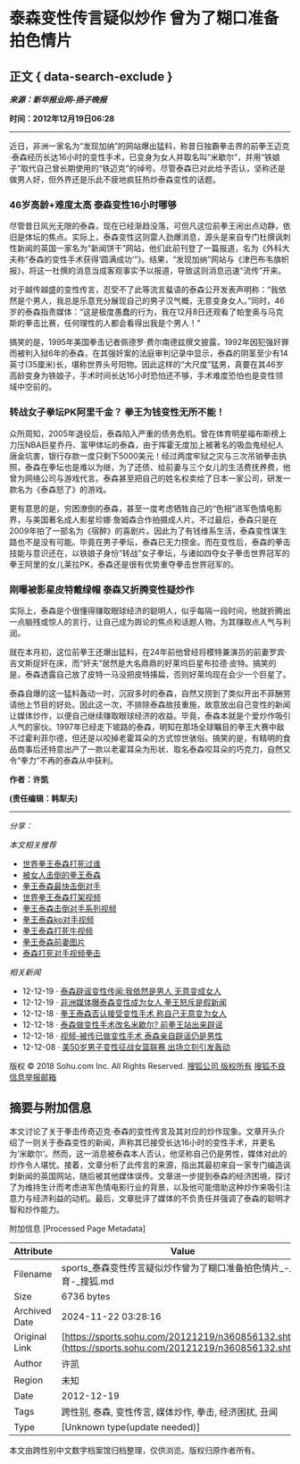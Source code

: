 # 泰森变性传言疑似炒作 曾为了糊口准备拍色情片

## 正文 { data-search-exclude }


**_来源：新华报业网-扬子晚报_**

**时间：2012年12月19日06:28**

---

近日，非洲一家名为“发现加纳”的网站爆出猛料，称昔日独霸拳击界的前拳王迈克·泰森经历长达16小时的变性手术，已变身为女人并取名叫“米歇尔”，并用“铁娘子”取代自己曾长期使用的“铁迈克”的绰号。尽管泰森已对此给予否认，坚称还是做男人好，但外界还是乐此不疲地疯狂热炒泰森变性的话题。

### 46岁高龄+难度太高 泰森变性16小时哪够

尽管昔日风光无限的泰森，现在已经渐趋没落，可但凡这位前拳王闹出点动静，依旧是体坛的焦点。实际上，泰森变性这则雷人劲爆消息，源头是来自专门杜撰讽刺性新闻的英国一家名为“新闻饼干”网站，他们此前刊登了一篇报道，名为《外科大夫称“泰森的变性手术获得‘圆满成功’”》。结果，“发现加纳”网站与《津巴布韦旗帜报》，将这一杜撰的消息当成客观事实予以报道，导致这则消息迅速“流传”开来。

对于越传越盛的变性传言，忍受不了此等流言蜚语的泰森公开发表声明称：“我依然是个男人，我总是乐意充分展现自己的男子汉气概，无意变身女人。”同时，46岁的泰森指责媒体：“这是极度愚蠢的行为，我在12月8日还观看了帕奎奥与马克斯的拳击比赛，任何理性的人都会看得出我是个男人！”

搞笑的是，1995年美国拳击记者佩德罗·费尔南德兹撰文披露，1992年因犯强奸罪而被判入狱6年的泰森，在其强奸案的法庭审判记录中显示，泰森的阴茎至少有14英寸(35厘米)长，堪称世界头号阳物。因此这样的“大尺度”猛男，真要在其46岁高龄变身为铁娘子，手术时间长达16小时恐怕还不够，手术难度恐怕也是变性领域中空前的。

### 转战女子拳坛PK阿里千金？ 拳王为钱变性无所不能！

众所周知，2005年退役后，泰森陷入严重的债务危机。曾在体育明星福布斯榜上力压NBA巨星乔丹、富甲体坛的泰森，由于挥霍无度加上被著名的吸血鬼经纪人唐金坑害，银行存款一度只剩下5000美元！经过两度牢狱之灾与三次吊销拳击执照，泰森在拳坛也是难以为继，为了还债、给前妻与三个女儿的生活费抚养费，他曾为网络公司与游戏代言。泰森甚至把自己的姓名权卖给了日本一家公司，研发一款名为《泰森怒了》的游戏。

更有意思的是，穷困潦倒的泰森，甚至一度考虑牺牲自己的“色相”进军色情电影界，与美国著名成人影星珍娜·詹姆森合作拍摄成人片。不过最后，泰森只是在2009年拍了一部名为《宿醉》的喜剧片。因此为了有钱维系生活，泰森变性谋生路也不是没有可能。毕竟在男子拳坛，泰森已无力捞金。而在变性后，泰森的拳击技能与意识还在，以铁娘子身份“转战”女子拳坛，与诸如四夺女子拳击世界冠军的拳王阿里的女儿莱拉PK，泰森还是很有优势重夺拳击世界冠军的。

### 刚曝被影星皮特戴绿帽 泰森又折腾变性疑炒作

实际上，泰森是个很懂得赚取眼球经济的聪明人，似乎每隔一段时间，他就折腾出一点脑残或惊人的言行，让自己成为舆论的焦点和话题人物，为其赚取点人气与利润。

就在本月初，这位前拳王还爆出猛料，在24年前他曾经将模特兼演员的前妻罗宾·吉文斯捉奸在床，而“奸夫”居然是大名鼎鼎的好莱坞巨星布拉德·皮特。搞笑的是，泰森透露自己放了皮特一马没把皮特揍扁，否则好莱坞现在会少一个巨星了。

泰森自爆的这一猛料轰动一时，沉寂多时的泰森，自然又捞到了类似开出不菲酬劳请他上节目的好处。因此这一次，不排除泰森故技重施，故意放出自己变性的新闻让媒体炒作，以便自己继续赚取眼球经济的收益。毕竟，泰森本就是个爱炒作吸引人气的家伙。1997年已经走下坡路的泰森，明知在那场全球瞩目的拳王大赛中敌不过霍利菲尔德，但还是以咬掉老霍耳朵的方式惊世骇俗。搞笑的是，有精明的食品商事后还特意出产了一款以老霍耳朵为形状、取名泰森咬耳朵的巧克力，自然又令“拳力”不再的泰森从中获利。 

**作者：许凯**

**(责任编辑：韩犁夫)**

--- 

*分享：* 

*本文相关推荐*

- [世界拳王泰森打死过谁](https://www.sogou.com/web?query=世界拳王泰森打死过谁&p=02210102&fhintidx=0)
- [被女人击倒的拳王泰森](https://www.sogou.com/web?query=被女人击倒的拳王泰森&p=02210102&fhintidx=1)
- [拳王泰森最快击倒对手](https://www.sogou.com/web?query=拳王泰森最快击倒对手&p=02210102&fhintidx=2)
- [世界拳王泰森打架视频](https://www.sogou.com/web?query=世界拳王泰森打架视频&p=02210102&fhintidx=3)
- [拳王泰森击倒对手系列视频](https://www.sogou.com/web?query=拳王泰森击倒对手系列视频&p=02210102&fhintidx=4)
- [拳王泰森ko对手视频](https://www.sogou.com/web?query=拳王泰森ko对手视频&p=02210102&fhintidx=5)
- [拳王泰森打死牛视频](https://www.sogou.com/web?query=拳王泰森打死牛视频&p=02210102&fhintidx=6)
- [拳王泰森前妻图片](https://www.sogou.com/web?query=拳王泰森前妻图片&p=02210102&fhintidx=7)
- [泰森打死对手视频拳击](https://www.sogou.com/web?query=泰森打死对手视频拳击&p=02210102&fhintidx=8)

*相关新闻*

- 12-12-19 · [泰森辟谣变性传闻:我依然是男人 无意变成女人](https://sports.sohu.com/20121219/n360850500.shtml)
- 12-12-19 · [非洲媒体曝泰森变性成为女人 拳王怒斥是假新闻](https://sports.sohu.com/20121219/n360843794.shtml)
- 12-12-18 · [拳王泰森否认接受变性手术 称自己无意变为女人](https://sports.sohu.com/20121218/n360804938.shtml)
- 12-12-18 · [泰森做变性手术改名米歇尔? 前拳王站出来辟谣](https://sports.sohu.com/20121218/n360799257.shtml)
- 12-12-18 · [视频-被传已做变性手术 泰森亲自辟谣仍是男性](https://s.sohu.com/20121218/n360768057.shtml)
- 12-12-08 · [美50岁男子变性征战女篮联赛 出场立刻引发轰动](https://sports.sohu.com/20121208/n359853323.shtml)

版权 © 2018 Sohu.com Inc. All Rights Reserved. [搜狐公司 版权所有](https://corp.sohu.com/s2007/copyright/) [搜狐不良信息举报邮箱](mailto:jubao@contact.sohu.com)

## 摘要与附加信息

<!-- tcd_abstract -->
本文讨论了关于拳击传奇迈克·泰森的变性传言及其对应的炒作现象。文章开头介绍了一则关于泰森变性的新闻，声称其已接受长达16小时的变性手术，并更名为‘米歇尔’。然而，这一消息被泰森本人否认，他坚称自己仍是男性，媒体对此的炒作令人堪忧。接着，文章分析了此传言的来源，指出其最初来自一家专门编造讽刺新闻的英国网站，随后被其他媒体误传。文章进一步提到泰森的经济困境，探讨了为维持生计而考虑进军色情电影行业的背景，以及他可能借助这种炒作来吸引注意力与经济利益的动机。最后，文章批评了媒体的不负责任并强调了泰森的聪明才智和炒作能力。
<!-- tcd_abstract_end -->

附加信息 [Processed Page Metadata]

| Attribute       | Value                                  |
|-----------------|----------------------------------------|
| Filename        | sports_泰森变性传言疑似炒作曾为了糊口准备拍色情片_-_体育-_搜狐.md                             |
| Size            | 6736 bytes                           |
| Archived Date   | 2024-11-22 03:28:16                             |
| Original Link   | [https://sports.sohu.com/20121219/n360856132.shtml](https://sports.sohu.com/20121219/n360856132.shtml)                       |
| Author          | 许凯                               |
| Region          | 未知                               |
| Date            | 2012-12-19                                 |
| Tags            | 跨性别, 泰森, 变性传言, 媒体炒作, 拳击, 经济困扰, 丑闻                                 |
| Type            | [Unknown type(update needed)]                                 |
<!-- tcd_table_end -->

本文由跨性别中文数字档案馆归档整理，仅供浏览。版权归原作者所有。
